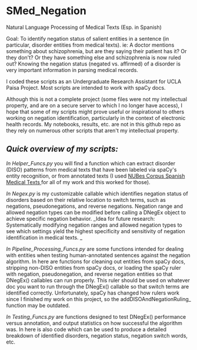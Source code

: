 # SMed_Negation
Natural Language Processing of Medical Texts (Esp. in Spanish)

Goal: To identify negation status of salient entities in a sentence (in particular, disorder entities from medical texts). ie: A doctor mentions something about schizophrenia, but are they saying their patient has it? Or they don't? Or they have something else and schizophrenia is now ruled out? Knowing the negation status (negated vs. affirmed) of a disorder is very important information in parsing medical records. 

I coded these scripts as an Undergraduate Research Assistant for UCLA Paisa Project. Most scripts are intended to work with spaCy docs.

Although this is not a complete project (some files were not my intellectual property, and are on a secure server to which I no longer have access), I hope that some of my scripts might prove useful or inspirational to others working on negation identification, particularly in the context of electronic health records. My notebooks, results, etc. are not in this github repo as they rely on numerous other scripts that aren't my intellectual property.

## _Quick overview of my scripts:_

_In Helper_Funcs.py_ you will find a function which can extract disorder (DISO) patterns from medical texts that have been labeled via spaCy's entity recognition, or from annotated texts (I used [NUBes Corpus Spanish Medical Texts ](https://github.com/Vicomtech/NUBes-negation-uncertainty-biomedical-corpus/tree/master/NUBes)for all of my work and this worked for those).

_In Negex.py_ is my customizable callable which identifies negation status of disorders based on their relative location to switch terms, such as negations, pseudonegations, and reverse negations. Negation range and allowed negation types can be modified before calling a DNegEx object to achieve specific negation behavior. _Idea for future research: Systematically modifying negation ranges and allowed negation types to see which settings yield the highest specificity and sensitivity of negation identification in medical texts. _

_In Pipeline_Processing_Funcs.py_ are some functions intended for dealing with entities when testing human-annotated sentences against the negation algorithm. In here are functions for cleaning out entities from spaCy docs, stripping non-DISO entities from spaCy docs, or loading the spaCy ruler with negation, pseudonegation, and reverse negation entities so that DNegEx() callables can run properly. This ruler should be used on whatever doc you want to run through the DNegEx() callable so that switch terms are identified correctly. Unfortunately, spaCy has changed how rulers work since I finished my work on this project, so the addDISOAndNegationRuling_ function may be outdated.

_In Testing_Funcs.py_ are functions designed to test DNegEx() performance versus annotation, and output statistics on how successful the algorithm was. In here is also code which can be used to produce a detailed breakdown of identified disorders, negation status, negation switch words, etc. 




